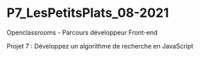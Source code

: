 # P7_LesPetitsPlats_08-2021

Openclassrooms - Parcours développeur Front-end

Projet 7 : Développez un algorithme de recherche en JavaScript

